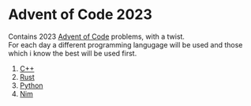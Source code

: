 # Advent of Code 2023
Contains 2023 [Advent of Code](https://adventofcode.com/2023) problems, with a twist.  
For each day a different programming langugage will be used and those which i know the best will be used first.


1. [C++](./day-01/)
1. [Rust](./day-02/)
1. [Python](./day-03/)
1. [Nim](./day-04/)



